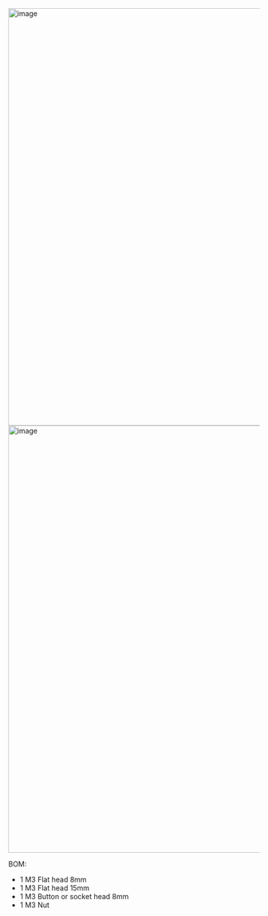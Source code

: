 <img width="836" alt="image" src="https://user-images.githubusercontent.com/37383368/220234180-cd38746f-cebf-482f-b2e9-fb857452b895.png">
<img width="856" alt="image" src="https://user-images.githubusercontent.com/37383368/220234204-e53489db-b559-4e09-8c96-6ff78f51f352.png">

BOM:

- 1 M3 Flat head 8mm
- 1 M3 Flat head 15mm
- 1 M3 Button or socket head 8mm
- 1 M3 Nut

